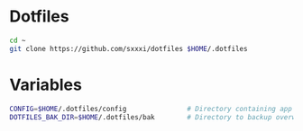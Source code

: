 # Dotfiles
```sh
cd ~    
git clone https://github.com/sxxxi/dotfiles $HOME/.dotfiles

```

# Variables
```sh
CONFIG=$HOME/.dotfiles/config               # Directory containing app configuration files
DOTFILES_BAK_DIR=$HOME/.dotfiles/bak        # Directory to backup overwritten files
```

